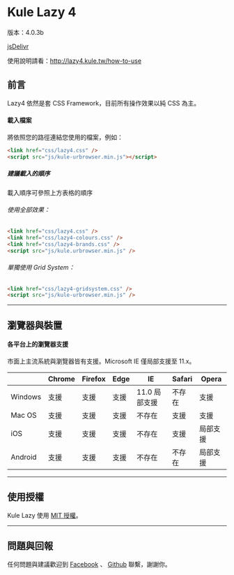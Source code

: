 Kule Lazy 4
=============

版本：4.0.3b

[jsDelivr](https://cdn.jsdelivr.net/gh/kuletw/lazy@4.0.3b/dist/css/lazy4.css)

使用說明請看：http://lazy4.kule.tw/how-to-use

## 前言
Lazy4 依然是套 CSS Framework，目前所有操作效果以純 CSS 為主。

#### 載入檔案

將依照您的路徑連結您使用的檔案，例如：

```html
<link href="css/lazy4.css" />
<script src="js/kule-urbrowser.min.js"></script>
```

##### 建議載入的順序
載入順序可參照上方表格的順序
###### 使用全部效果：

```html
<link href="css/lazy4.css" />
<link href="css/lazy4-colours.css" />
<link href="css/lazy4-brands.css" />
<script src="js/kule.urbrowser.min.js" />
```

###### 單獨使用 Grid System：

```html
<link href="css/lazy4-gridsystem.css" />
<script src="js/kule-urbrowser.min.js" />
```
---

## 瀏覽器與裝置

#### 各平台上的瀏覽器支援

市面上主流系統與瀏覽器皆有支援。Microsoft IE 僅局部支援至 11.x。

|   |Chrome|Firefox|Edge|IE|Safari|Opera|
|---|---|---|---|---|---|---|
|Windows|支援|支援|支援|11.0 局部支援|不存在|支援|
|Mac OS|支援|支援|支援|不存在|支援|支援|
|iOS|支援|支援|支援|不存在|支援|局部支援|
|Android|支援|支援|支援|不存在|不存在|局部支援|

---

## 使用授權
Kule Lazy 使用 [MIT 授權](https://github.com/kuletw/lazy/blob/master/LICENSE)。

---

## 問題與回報
任何問題與建議歡迎到 [Facebook](https://www.facebook.com/kule.tw) 、 [Github](https://github.com/kuletw/lazy) 聯繫，謝謝你。
